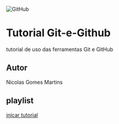 ![GitHub](https://img.shields.io/github/license/nicolasmartins2907/git-e-github)
# Tutorial Git-e-Github
tutorial de uso das ferramentas Git e GitHub
## Autor
Nicolas Gomes Martins
## playlist
[inicar tutorial](https://joseassis.com.br/cursos/gitegithub.html)
